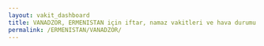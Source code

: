 ```yaml
---
layout: vakit_dashboard
title: VANADZOR, ERMENISTAN için iftar, namaz vakitleri ve hava durumu - ilçe/eyalet seç
permalink: /ERMENISTAN/VANADZOR/
---
```


<script type="text/javascript">
  var GLOBAL_COUNTRY = 'ERMENISTAN';
  var GLOBAL_CITY = 'VANADZOR';
  var GLOBAL_STATE = '';
  var lat = 72;
  var lon = 21;
</script>
